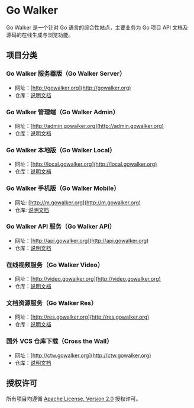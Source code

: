 # Go Walker

Go Walker 是一个针对 Go 语言的综合性站点，主要业务为 Go 项目 API 文档及源码的在线生成与浏览功能。

## 项目分类

### Go Walker 服务器版（Go Walker Server）

- 网址：[http://gowalker.org](http://gowalker.org)
- 仓库：[说明文档](gwserver/README_ZH.md)

### Go Walker 管理端（Go Walker Admin）

- 网址：[http://admin.gowalker.org](http://admin.gowalker.org)
- 仓库：[说明文档](gwadmin/README_ZH.md)

### Go Walker 本地版（Go Walker Local）

- 网址：[http://local.gowalker.org](http://local.gowalker.org)
- 仓库：[说明文档](gwlocal/README_ZH.md)

### Go Walker 手机版（Go Walker Mobile）

- 网址: [http://m.gowalker.org](http://m.gowalker.org)
- 仓库: [说明文档](gwmobile/README_ZH.md)

### Go Walker API 服务（Go Walker API）

- 网址：[http://api.gowalker.org](http://api.gowalker.org)
- 仓库：[说明文档](gwapi/README_ZH.md)

### 在线视频服务（Go Walker Video）

- 网址：[http://video.gowalker.org](http://video.gowalker.org)
- 仓库：[说明文档](gwvideo/README_ZH.md)

### 文档资源服务（Go Walker Res）

- 网址：[http://res.gowalker.org](http://res.gowalker.org)
- 仓库：[说明文档](gwres/README_ZH.md)

### 国外 VCS 仓库下载（Cross the Wall）

- 网址：[http://ctw.gowalker.org](http://ctw.gowalker.org)
- 仓库：[说明文档](ctw/README_ZH.md)

## 授权许可

所有项目均遵循 [Apache License, Version 2.0](http://www.apache.org/licenses/LICENSE-2.0.html) 授权许可。
